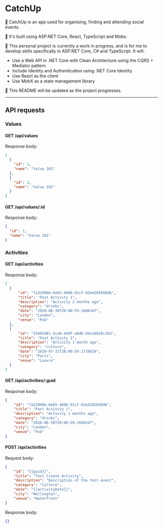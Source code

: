 # CatchUp

👐 CatchUp is an app used for organising, finding and attending social events.

🔨 It's built using ASP.NET Core, React, TypeScript and Mobx.

🌱 This personal project is currently a work in progress, and is for me to develop skills specifically in ASP.NET Core, C# and TypeScript. It will:

-   Use a Web API in .NET Core with Clean Architecture using the CQRS + Mediator pattern
-   Include Identity and Authentication using .NET Core Identity
-   Use React as the client
-   Use MobX as a state management library

💾 This README will be updated as the project progresses.

---

## API requests

### Values

#### GET /api/values

Response body:

```JSON
[
  {
    "id": 1,
    "name": "Value 101"
  },
  {
    "id": 2,
    "name": "Value 102"
  }
]
```

#### GET /api/values/:id

Response body:

```JSON
{
  "id": 1,
  "name": "Value 101"
}
```

### Activities

#### GET /api/activities

Response body:

```JSON
[
  {
      "id": "7a32896b-6e65-4686-91cf-03e4265b50d6",
      "title": "Past Activity 1",
      "description": "Activity 2 months ago",
      "category": "drinks",
      "date": "2020-06-30T20:00:59.1688347",
      "city": "London",
      "venue": "Pub"
  },
  {
      "id": "25665981-5ca8-450f-a0d6-942a9828c35d",
      "title": "Past Activity 2",
      "description": "Activity 1 month ago",
      "category": "culture",
      "date": "2020-07-31T20:00:59.1710618",
      "city": "Paris",
      "venue": "Louvre"
  }
]
```

#### GET /api/activities/:guid

Response body:

```JSON
{
    "id": "7a32896b-6e65-4686-91cf-03e4265b50d6",
    "title": "Past Activity 1",
    "description": "Activity 2 months ago",
    "category": "drinks",
    "date": "2020-06-30T20:00:59.1688347",
    "city": "London",
    "venue": "Pub"
}
```

#### POST /api/activities

Request body:

```JSON
{
	"id": "{{guid}}",
	"title": "Test Create Activity",
	"description": "Description of the test event",
	"category": "Culture",
	"date": "{{activityDate}}",
	"city": "Wellington",
	"venue": "Waterfront"
}
```

Response body:

```JSON
{}
```
